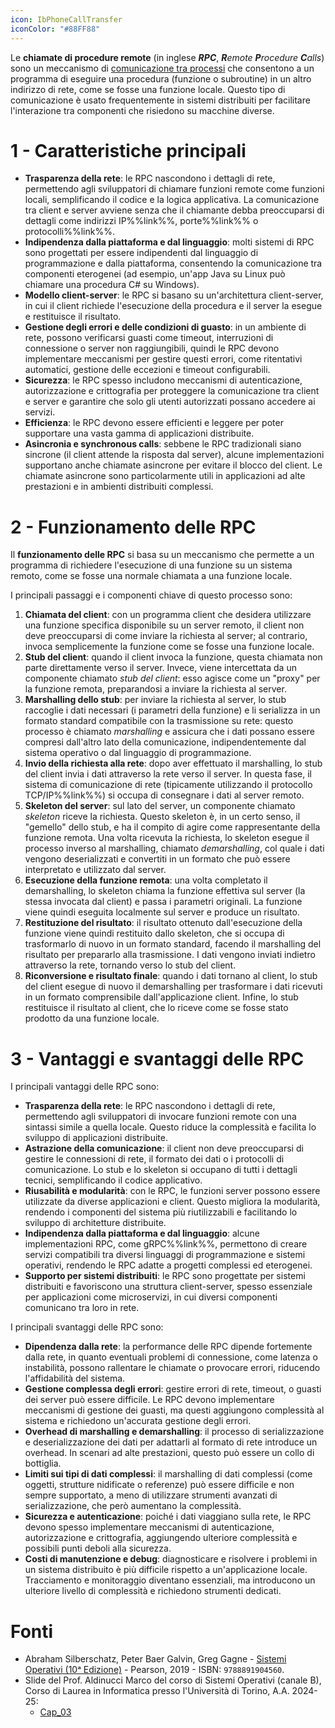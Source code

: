```yaml
---
icon: IbPhoneCallTransfer
iconColor: "#88FF88"
---
```

Le **chiamate di procedure remote** (in inglese _**RPC**_, _**R**emote **P**rocedure **C**alls_) sono un meccanismo di [comunicazione tra processi](Processi.md#7%20-%20Comunicazione%20tra%20processi%20(IPC)) che consentono a un programma di eseguire una procedura (funzione o subroutine) in un altro indirizzo di rete, come se fosse una funzione locale. Questo tipo di comunicazione è usato frequentemente in sistemi distribuiti per facilitare l'interazione tra componenti che risiedono su macchine diverse.

# 1 - Caratteristiche principali

- **Trasparenza della rete**: le RPC nascondono i dettagli di rete, permettendo agli sviluppatori di chiamare funzioni remote come funzioni locali, semplificando il codice e la logica applicativa. La comunicazione tra client e server avviene senza che il chiamante debba preoccuparsi di dettagli come indirizzi IP%%link%%, porte%%link%% o protocolli%%link%%.
- **Indipendenza dalla piattaforma e dal linguaggio**: molti sistemi di RPC sono progettati per essere indipendenti dal linguaggio di programmazione e dalla piattaforma, consentendo la comunicazione tra componenti eterogenei (ad esempio, un'app Java su Linux può chiamare una procedura C# su Windows).
- **Modello client-server**: le RPC si basano su un'architettura client-server, in cui il client richiede l'esecuzione della procedura e il server la esegue e restituisce il risultato.
- **Gestione degli errori e delle condizioni di guasto**: in un ambiente di rete, possono verificarsi guasti come timeout, interruzioni di connessione o server non raggiungibili, quindi le RPC devono implementare meccanismi per gestire questi errori, come ritentativi automatici, gestione delle eccezioni e timeout configurabili.
- **Sicurezza**: le RPC spesso includono meccanismi di autenticazione, autorizzazione e crittografia per proteggere la comunicazione tra client e server e garantire che solo gli utenti autorizzati possano accedere ai servizi.
- **Efficienza**: le RPC devono essere efficienti e leggere per poter supportare una vasta gamma di applicazioni distribuite.
- **Asincronia e synchronous calls**: sebbene le RPC tradizionali siano sincrone (il client attende la risposta dal server), alcune implementazioni supportano anche chiamate asincrone per evitare il blocco del client. Le chiamate asincrone sono particolarmente utili in applicazioni ad alte prestazioni e in ambienti distribuiti complessi.

# 2 - Funzionamento delle RPC

Il **funzionamento delle RPC** si basa su un meccanismo che permette a un programma di richiedere l'esecuzione di una funzione su un sistema remoto, come se fosse una normale chiamata a una funzione locale.

I principali passaggi e i componenti chiave di questo processo sono:
1. **Chiamata del client**: con un programma client che desidera utilizzare una funzione specifica disponibile su un server remoto, il client non deve preoccuparsi di come inviare la richiesta al server; al contrario, invoca semplicemente la funzione come se fosse una funzione locale.
2. **Stub del client**: quando il client invoca la funzione, questa chiamata non parte direttamente verso il server. Invece, viene intercettata da un componente chiamato _stub del client_: esso agisce come un "proxy" per la funzione remota, preparandosi a inviare la richiesta al server.
3. **Marshalling dello stub**: per inviare la richiesta al server, lo stub raccoglie i dati necessari (i parametri della funzione) e li serializza in un formato standard compatibile con la trasmissione su rete: questo processo è chiamato _marshalling_ e assicura che i dati possano essere compresi dall'altro lato della comunicazione, indipendentemente dal sistema operativo o dal linguaggio di programmazione.
4. **Invio della richiesta alla rete**: dopo aver effettuato il marshalling, lo stub del client invia i dati attraverso la rete verso il server. In questa fase, il sistema di comunicazione di rete (tipicamente utilizzando il protocollo TCP/IP%%link%%) si occupa di consegnare i dati al server remoto.
5. **Skeleton del server**: sul lato del server, un componente chiamato _skeleton_ riceve la richiesta. Questo skeleton è, in un certo senso, il "gemello" dello stub, e ha il compito di agire come rappresentante della funzione remota. Una volta ricevuta la richiesta, lo skeleton esegue il processo inverso al marshalling, chiamato _demarshalling_, col quale i dati vengono deserializzati e convertiti in un formato che può essere interpretato e utilizzato dal server.
6. **Esecuzione della funzione remota**: una volta completato il demarshalling, lo skeleton chiama la funzione effettiva sul server (la stessa invocata dal client) e passa i parametri originali. La funzione viene quindi eseguita localmente sul server e produce un risultato.
7. **Restituzione del risultato**: il risultato ottenuto dall'esecuzione della funzione viene quindi restituito dallo skeleton, che si occupa di trasformarlo di nuovo in un formato standard, facendo il marshalling del risultato per prepararlo alla trasmissione. I dati vengono inviati indietro attraverso la rete, tornando verso lo stub del client.
8. **Riconversione e risultato finale**: quando i dati tornano al client, lo stub del client esegue di nuovo il demarshalling per trasformare i dati ricevuti in un formato comprensibile dall'applicazione client. Infine, lo stub restituisce il risultato al client, che lo riceve come se fosse stato prodotto da una funzione locale.

# 3 - Vantaggi e svantaggi delle RPC

I principali vantaggi delle RPC sono:
- **Trasparenza della rete**: le RPC nascondono i dettagli di rete, permettendo agli sviluppatori di invocare funzioni remote con una sintassi simile a quella locale. Questo riduce la complessità e facilita lo sviluppo di applicazioni distribuite.
- **Astrazione della comunicazione**: il client non deve preoccuparsi di gestire le connessioni di rete, il formato dei dati o i protocolli di comunicazione. Lo stub e lo skeleton si occupano di tutti i dettagli tecnici, semplificando il codice applicativo.
- **Riusabilità e modularità**: con le RPC, le funzioni server possono essere utilizzate da diverse applicazioni e client. Questo migliora la modularità, rendendo i componenti del sistema più riutilizzabili e facilitando lo sviluppo di architetture distribuite.
- **Indipendenza dalla piattaforma e dal linguaggio**: alcune implementazioni RPC, come gRPC%%link%%, permettono di creare servizi compatibili tra diversi linguaggi di programmazione e sistemi operativi, rendendo le RPC adatte a progetti complessi ed eterogenei.
- **Supporto per sistemi distribuiti**: le RPC sono progettate per sistemi distribuiti e favoriscono una struttura client-server, spesso essenziale per applicazioni come microservizi, in cui diversi componenti comunicano tra loro in rete.

I principali svantaggi delle RPC sono:
- **Dipendenza dalla rete**: la performance delle RPC dipende fortemente dalla rete, in quanto eventuali problemi di connessione, come latenza o instabilità, possono rallentare le chiamate o provocare errori, riducendo l'affidabilità del sistema.
- **Gestione complessa degli errori**: gestire errori di rete, timeout, o guasti dei server può essere difficile. Le RPC devono implementare meccanismi di gestione dei guasti, ma questi aggiungono complessità al sistema e richiedono un'accurata gestione degli errori.
- **Overhead di marshalling e demarshalling**: il processo di serializzazione e deserializzazione dei dati per adattarli al formato di rete introduce un overhead. In scenari ad alte prestazioni, questo può essere un collo di bottiglia.
- **Limiti sui tipi di dati complessi**: il marshalling di dati complessi (come oggetti, strutture nidificate o referenze) può essere difficile e non sempre supportato, a meno di utilizzare strumenti avanzati di serializzazione, che però aumentano la complessità.
- **Sicurezza e autenticazione**: poiché i dati viaggiano sulla rete, le RPC devono spesso implementare meccanismi di autenticazione, autorizzazione e crittografia, aggiungendo ulteriore complessità e possibili punti deboli alla sicurezza.
- **Costi di manutenzione e debug**: diagnosticare e risolvere i problemi in un sistema distribuito è più difficile rispetto a un'applicazione locale. Tracciamento e monitoraggio diventano essenziali, ma introducono un ulteriore livello di complessità e richiedono strumenti dedicati.

# Fonti

- Abraham Silberschatz, Peter Baer Galvin, Greg Gagne - [Sistemi Operativi (10ᵃ Edizione)](https://he.pearson.it/catalogo/1099) - Pearson, 2019 - ISBN: `9788891904560`.
- Slide del Prof. Aldinucci Marco del corso di Sistemi Operativi (canale B), Corso di Laurea in Informatica presso l'Università di Torino, A.A. 2024-25:
	- [Cap_03](https://informatica.i-learn.unito.it/mod/resource/view.php?id=253884)
